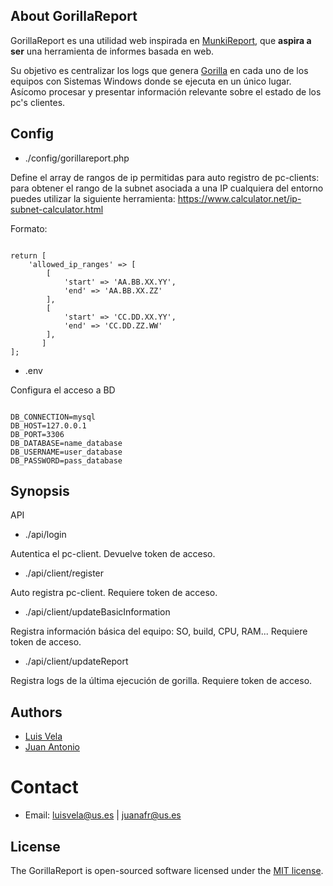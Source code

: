 ## About GorillaReport

GorillaReport  es una utilidad web inspirada en <a href="https://github.com/munkireport/munkireport-php">MunkiReport</a>, que <b>aspira a ser</b> una herramienta de informes basada en web.

Su objetivo es centralizar los logs que genera <a href="https://github.com/1dustindavis/gorilla">Gorilla</a> en cada uno de los equipos con Sistemas Windows donde se ejecuta en un único lugar. Asícomo procesar y presentar información relevante sobre el estado de los pc's clientes.

## Config

* ./config/gorillareport.php

Define el array de rangos de ip permitidas para auto registro de pc-clients: para obtener el rango de la subnet asociada a una IP cualquiera del entorno puedes utilizar la siguiente herramienta: https://www.calculator.net/ip-subnet-calculator.html


Formato:

```

return [
    'allowed_ip_ranges' => [
        [
            'start' => 'AA.BB.XX.YY',
            'end' => 'AA.BB.XX.ZZ'
        ],
        [
            'start' => 'CC.DD.XX.YY',
            'end' => 'CC.DD.ZZ.WW'
        ],
       ]
];

```
* .env

Configura el acceso a BD

```

DB_CONNECTION=mysql
DB_HOST=127.0.0.1
DB_PORT=3306
DB_DATABASE=name_database
DB_USERNAME=user_database 
DB_PASSWORD=pass_database

```

## Synopsis

API

* ./api/login

Autentica el pc-client.
Devuelve token de acceso.

* ./api/client/register

Auto registra pc-client.
Requiere token de acceso.

* ./api/client/updateBasicInformation

Registra información básica del equipo: SO, build, CPU, RAM...
Requiere token de acceso.

* ./api/client/updateReport

Registra logs de la última ejecución de gorilla.
Requiere token de acceso.

## Authors

- [Luis Vela](https://github.com/luivelmor)
- [Juan Antonio](https://github.com/juanantoniofr)

# Contact

- Email:  luisvela@us.es | juanafr@us.es


## License

The GorillaReport is open-sourced software licensed under the [MIT license](https://opensource.org/licenses/MIT).

